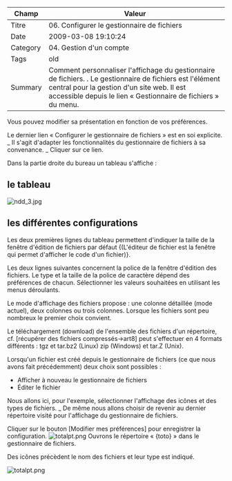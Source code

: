  Champ | Valeur
 ------- | ------------------------------ 
 Titre | 06. Configurer le gestionnaire de fichiers 
Date | 2009-03-08 19:10:24
Category | 04. Gestion d'un compte
Tags | old
Summary | Comment personnaliser l'affichage du gestionnaire de fichiers. . Le gestionnaire de fichiers est l'élément central pour la gestion d'un site web. Il est accessible depuis le lien « Gestionnaire de fichiers » du menu.

Vous pouvez modifier sa présentation en fonction de vos préférences.


Le dernier lien « Configurer le gestionnaire de fichiers » est en soi explicite. 
_ Il s'agit d'adapter les fonctionnalités du gestionnaire de fichiers à sa convenance.
_ Cliquer sur ce lien.

Dans la partie droite du bureau un tableau  s'affiche : 


## le tableau

<img src="/img/ndd_3.jpg" title="to complete" alt="ndd_3.jpg" />



## les différentes configurations

Les deux premières lignes du tableau permettent d'indiquer la taille de la fenêtre d'édition de fichiers par défaut  {(L'éditeur de fichier est la fenêtre qui permet d'afficher le code d'un fichier)}.

Les deux lignes suivantes concernent la police de la fenêtre d'édition des fichiers. Le type et la taille de la police de caractère dépend des préférences de chacun.
Sélectionner les valeurs souhaitées en utilisant les menus déroulants.

Le mode d'affichage des fichiers propose : une colonne détaillée (mode actuel), deux colonnes ou trois colonnes. Lorsque les fichiers sont peu nombreux le premier choix convient.

Le téléchargement (download) de l'ensemble des fichiers d'un répertoire, cf. [récupérer des fichiers compressés->art8] peut s'effectuer en 4 formats différents : tgz et tar.bz2 (Linux) zip (Windows) et tar.Z (Unix).

Lorsqu'un fichier est créé depuis le gestionnaire de fichiers (ce que nous avons fait précédemment) deux choix sont possibles :

  -  Afficher à nouveau le gestionnaire de fichiers 
  -  Éditer le fichier 

Nous allons ici, pour l'exemple, sélectionner l'affichage des icônes et des types de fichiers.
_ De même nous allons choisir de revenir au dernier répertoire visité pour l'affichage du gestionnaire de fichiers.

Cliquer sur le bouton [Modifier mes préférences] pour enregistrer la configuration. 
<img src="/img/totalpt.png" title="to complete" alt="totalpt.png" />
Ouvrons le répertoire « {toto} » dans le gestionnaire de fichiers.

Des icônes précèdent le nom des fichiers et leur type est indiqué.

<img src="/img/totalpt.png" title="to complete" alt="totalpt.png" />
